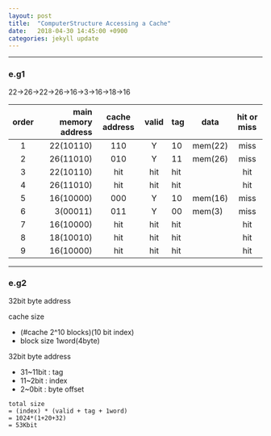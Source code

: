 ```yaml
---
layout: post
title:  "ComputerStructure Accessing a Cache"
date:   2018-04-30 14:45:00 +0900
categories: jekyll update
---
```


---
### e.g1

22->26->22->26->16->3->16->18->16

|order|main memory address|cache address|valid|tag|data|hit or miss|
|:---:|-----:|:-----------:|:---:|---|----|:---------:|
|1|22(10110)|110|Y|10|mem(22)|miss|
|2|26(11010)|010|Y|11|mem(26)|miss|
|3|22(10110)|hit|hit|hit||hit|
|4|26(11010)|hit|hit|hit||hit|
|5|16(10000)|000|Y|10|mem(16)|miss|
|6|3(00011)|011|Y|00|mem(3)|miss|
|7|16(10000)|hit|hit|hit||hit|
|8|18(10010)|hit|hit|hit||hit|
|9|16(10000)|hit|hit|hit||hit|

---
### e.g2

32bit byte address

cache size
* (#cache 2^10 blocks)(10 bit index)
* block size 1word(4byte)

32bit byte address
* 31~11bit : tag
* 11~2bit : index
* 2~0bit : byte offset

```
total size
= (index) * (valid + tag + 1word) 
= 1024*(1+20+32)
= 53Kbit
```
